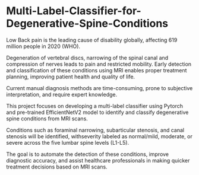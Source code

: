# Multi-Label-Classifier-for-Degenerative-Spine-Conditions

Low Back pain is the leading cause of disability globally, affecting 619 million people in 2020 (WHO).

Degeneration of vertebral discs, narrowing of the spinal canal and compression of nerves leads to pain and restricted mobility.
Early detection and classification of these conditions using MRI enables proper treatment planning, improving patient health and
quality of life.

Current manual diagnosis methods are time-consuming, prone to subjective interpretation, and require expert knowledge.

This project focuses on developing a multi-label classifier using Pytorch and pre-trained EfficientNetV2 model to identify and classify degenerative spine conditions from MRI scans.

Conditions such as foraminal narrowing, subarticular stenosis, and canal stenosis will be identified, withseverity labeled as normal/mild, moderate, or severe across the five lumbar spine levels (L1-L5).

The goal is to automate the detection of these conditions, improve diagnostic accuracy, and assist healthcare professionals in making quicker treatment decisions based on MRI scans.
